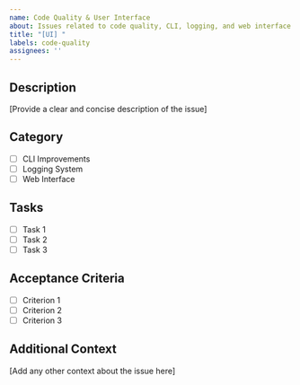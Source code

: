 ```yaml
---
name: Code Quality & User Interface
about: Issues related to code quality, CLI, logging, and web interface
title: "[UI] "
labels: code-quality
assignees: ''
---
```


## Description
[Provide a clear and concise description of the issue]

## Category
- [ ] CLI Improvements
- [ ] Logging System
- [ ] Web Interface

## Tasks
- [ ] Task 1
- [ ] Task 2
- [ ] Task 3

## Acceptance Criteria
- [ ] Criterion 1
- [ ] Criterion 2
- [ ] Criterion 3

## Additional Context
[Add any other context about the issue here] 